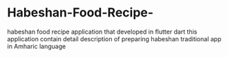 # Habeshan-Food-Recipe-
habeshan food recipe application that developed in flutter dart this application contain detail description of preparing habeshan traditional app in Amharic language
